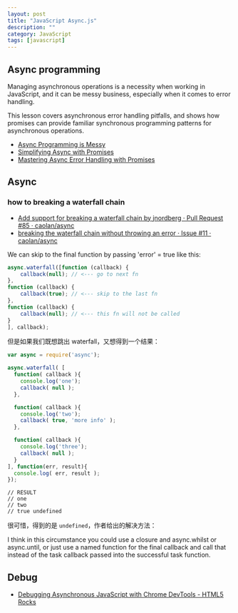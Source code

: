 ```yaml
---
layout: post
title: "JavaScript Async.js"
description: ""
category: JavaScript
tags: [javascript]
--- 
```


## Async programming

Managing asynchronous operations is a necessity when working in JavaScript, and it can be messy business, especially when it comes to error handling.

This lesson covers asynchronous error handling pitfalls, and shows how promises can provide familiar synchronous programming patterns for asynchronous operations.

- [Async Programming is Messy](http://know.cujojs.com/tutorials/async/async-programming-is-messy)
- [Simplifying Async with Promises](/tutorials/async/simplifying-async-with-promises)
- [Mastering Async Error Handling with Promises](/tutorials/async/mastering-async-error-handling-with-promises)

## Async

### how to breaking a waterfall chain

- [Add support for breaking a waterfall chain by jnordberg · Pull Request #85 · caolan/async](https://github.com/caolan/async/pull/85)
- [breaking the waterfall chain without throwing an error · Issue #11 · caolan/async](https://github.com/caolan/async/issues/11)

We can skip to the final function by passing 'error' = true like this:

```js
async.waterfall([function (callback) {
	callback(null); // <--- go to next fn
},
function (callback) {
	callback(true); // <--- skip to the last fn
},
function (callback) {
	callback(null); // <--- this fn will not be called
}
], callback);
```

但是如果我们既想跳出 waterfall，又想得到一个结果：

```js
var async = require('async');

async.waterfall( [
  function( callback ){
    console.log('one');
    callback( null );
  },

  function( callback ){
    console.log('two');
    callback( true, 'more info' );
  },

  function( callback ){
    console.log('three');
    callback( null );
  }
], function(err, result){
  console.log( err, result );
});
```

```
// RESULT
// one
// two
// true undefined
```

很可惜，得到的是 `undefined`，作者给出的解决方法：

I think in this circumstance you could use a closure and async.whilst or async.until, or just use a named function for the final callback and call that instead of the task callback passed into the successful task function.

## Debug

- [Debugging Asynchronous JavaScript with Chrome DevTools - HTML5 Rocks](http://www.html5rocks.com/en/tutorials/developertools/async-call-stack/)
